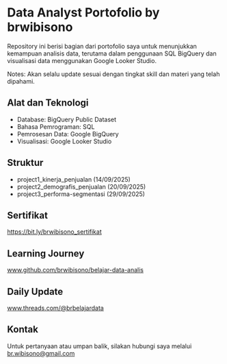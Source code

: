# Data Analyst Portofolio by brwibisono
Repository ini berisi 
bagian dari portofolio saya untuk menunjukkan kemampuan analisis data, terutama dalam penggunaan SQL BigQuery dan visualisasi data menggunakan Google Looker Studio.

Notes: Akan selalu update sesuai dengan tingkat skill dan materi yang telah dipahami.

## Alat dan Teknologi
* Database: BigQuery Public Dataset
* Bahasa Pemrograman: SQL
* Pemrosesan Data: Google BigQuery
* Visualisasi: Google Looker Studio


## Struktur
- project1_kinerja_penjualan (14/09/2025)
- project2_demografis_penjualan (20/09/2025)
- project3_performa-segmentasi (29/09/2025)

## Sertifikat
https://bit.ly/brwibisono_sertifikat

## Learning Journey	
www.github.com/brwibisono/belajar-data-analis

## Daily Update
www.threads.com/@brbelajardata

## Kontak
Untuk pertanyaan atau umpan balik, silakan hubungi saya melalui br.wibisono@gmail.com
